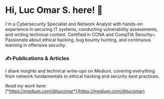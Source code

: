 # Hi, Luc Omar S. here! 👋   

I'm a Cybersecurity Specialist and Network Analyst with hands-on experience in securing IT systems, conducting vulnerability assessments, and writing technical content. Certified in CCNA and CompTIA Security+. Passionate about ethical hacking, bug bounty hunting, and continuous learning in offensive security.


### ✍ Publications & Articles

I share insights and technical write-ups on *Medium*, covering everything from network fundamentals to ethical hacking and security best practices.  

*Read my work here*:  
[*https://medium.com/@lucomar*](https://medium.com/@lucomar)

